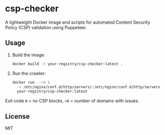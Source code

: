 # csp-checker

A lightweight Docker image and scripts for automated Content Security Policy (CSP) validation using Puppeteer.

## Usage

1. Build the image:
   ```bash
   docker build -t your-registry/csp-checker:latest .
   ```

2. Run the crawler:

   ```bash
   docker run --rm \
     -v /etc/nginx/conf.d/http/servers/:/etc/nginx/conf.d/http/servers/:ro \
     your-registry/csp-checker:latest
   ```

Exit code `0` = no CSP blocks, `>0` = number of domains with issues.

## License

MIT